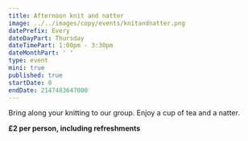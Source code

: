 ```yaml
---
title: Afternoon knit and natter
image: ../../images/copy/events/knitandnatter.png
datePrefix: Every
dateDayPart: Thursday
dateTimePart: 1:00pm - 3:30pm
dateMonthPart: ' '
type: event
mini: true
published: true
startDate: 0
endDate: 2147483647000
---
```

Bring along your knitting to our group. Enjoy a cup of tea and a natter.

**£2 per person, including refreshments**